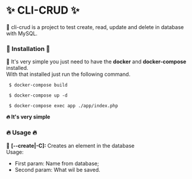 # ✨ CLI-CRUD ✨
📌 cli-crud is a project to test create, read, update and delete in database with MySQL.

### 🚀 Installation 🚀
📌 It's very simple you just need to have the **docker** and **docker-compose** installed.<br/>
With that installed just run the following command.

```shell
 $ docker-compose build
```
```shell
 $ docker-compose up -d
```
```shell
 $ docker-compose exec app ./app/index.php
```
**🔥 It's very simple**

### 🔥 Usage 🔥

📌 **[--create|-C]:** Creates an element in the database</br>
Usage:</br>
* First param: Name from database;
* Second param: What wil be saved.